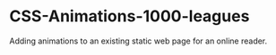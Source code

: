 # CSS-Animations-1000-leagues
Adding animations to an existing static web page for an online reader.
